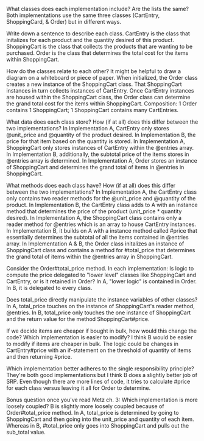 What classes does each implementation include? Are the lists the same?
Both implementations use the same three classes (CartEntry, ShoppingCard, & Order) but in different ways. 

Write down a sentence to describe each class.
CartEntry is the class that initalizes for each product and the quantity desired of this product.
ShoppingCart is the class that collects the products that are wanting to be purchased.
Order is the class that determines the total cost for the items within ShoppingCart.

How do the classes relate to each other? It might be helpful to draw a diagram on a whiteboard or piece of paper.
When initialized, the Order class creates a new instance of the ShoppingCart class. That ShoppingCart instances in turn collects instances of CartEntry. Once CartEntry instances are housed within the ShoppingCart class, the Order class can determine the grand total cost for the items within ShoppingCart.
Composition: 1 Order contains 1 ShoppingCart; 1 ShoppingCart contains many CartEntries. 

What data does each class store? How (if at all) does this differ between the two implementations?
In Implementation A, CartEntry only stores @unit_price and @quantity of the product desired. In Implementation B, the price for that item based on the quantity is stored.
In Implementation A, ShoppingCart only stores instances of CartEntry within the @entries array. In Implementation B, additionally, the subtotal price of the items stores in @entries array is determined.
In Implementation A, Order stores an instance of ShoppingCart and determines the grand total of items in @entries in ShoppingCart.

What methods does each class have? How (if at all) does this differ between the two implementations?
In Implementation A, the CartEntry class only contains two reader methods for the @unit_price and @quantity of the product. In Implementation B, the CartEntry class adds to A with an instance method that determines the price of the product (unit_price * quantity desired).
In Implementation A, the ShoppingCart class contains only a reader method for @entries which is an array to house CartEntry instances. In Implementation B, it builds on A with a instance method called #price that essentially determines the subtotal of all the items contained in @entries array.
In Implementation A & B, the Order class initalizes an instance of ShoppingCart class and contains a method for #total_price that determines the grand total of items within the @entries array in ShoppingCart.

Consider the Order#total_price method. In each implementation:
Is logic to compute the price delegated to "lower level" classes like ShoppingCart and CartEntry, or is it retained in Order?
In A, "lower logic" is contained in Order. In B, it is delegated to every class.

Does total_price directly manipulate the instance variables of other classes?
In A, total_price touches on the instance of ShoppingCart's reader method, @entries. In B, total_price only touches the one instance of ShoppingCart and the return value for the method ShoppingCart#price.

If we decide items are cheaper if bought in bulk, how would this change the code? Which implementation is easier to modify?
I think B would be easier to modify if items are cheaper in bulk. The logic could be changes in CartEntry#price with an if-statement on the threshold of quantity of items and then returning #price.

Which implementation better adheres to the single responsibility principle?
They're both good implementations but I think B does a slightly better job of SRP. Even though there are more lines of code, it tries to calculate #price for each class versus leaving it all for Order to determine.

Bonus question once you've read Metz ch. 3: Which implementation is more loosely coupled?
B is slightly more loosely coupled because of Order#total_price method. In A, total_price is determined by going to ShoppingCart and then going into the unit_price and quantity of each item. Whereas in B, #total_price only goes into ShoppingCart and pulls out the sub_total value.